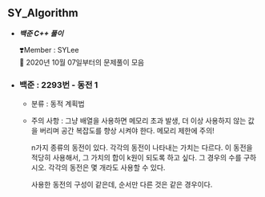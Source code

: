 ## SY_Algorithm

- ***백준 C++ 풀이***

    ❣️Member : SYLee<br>
    🐋 2020년 10월 07일부터의 문제풀이 모음<br>

- ### 백준 : 2293번 - 동전 1
    - 분류 : 동적 계획법
    - 주의 사항 : 그냥 배열을 사용하면 메모리 초과 발생, 더 이상 사용하지 않는 값을 버리며 공간 복잡도를 향상 시켜야 한다. 메모리 제한에 주의!

        n가지 종류의 동전이 있다. 각각의 동전이 나타내는 가치는 다르다. 이 동전을 적당히 사용해서, 그 가치의 합이 k원이 되도록 하고 싶다. 그 경우의 수를 구하시오. 각각의 동전은 몇 개라도 사용할 수 있다.

        사용한 동전의 구성이 같은데, 순서만 다른 것은 같은 경우이다.